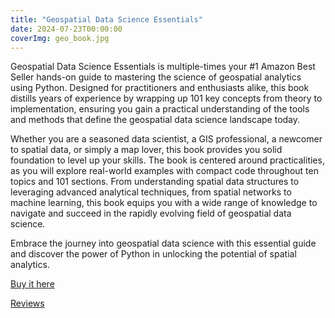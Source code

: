 ```yaml
---
title: "Geospatial Data Science Essentials"
date: 2024-07-23T00:00:00
coverImg: geo_book.jpg
---
```


Geospatial Data Science Essentials is multiple-times your #1 Amazon Best Seller  hands-on guide to mastering the science of geospatial analytics using Python. Designed for practitioners and enthusiasts alike, this book distills years of experience by wrapping up 101 key concepts from theory to implementation, ensuring you gain a practical understanding of the tools and methods that define the geospatial data science landscape today.


<!--more-->

Whether you are a seasoned data scientist, a GIS professional, a newcomer to spatial data, or simply a map lover, this book provides you solid foundation to level up your skills. The book is centered around practicalities, as you will explore real-world examples with compact code throughout ten topics and 101 sections. From understanding spatial data structures to leveraging advanced analytical techniques, from spatial networks to machine learning, this book equips you with a wide range of knowledge to navigate and succeed in the rapidly evolving field of geospatial data science.

Embrace the journey into geospatial data science with this essential guide and discover the power of Python in unlocking the potential of spatial analytics.


[Buy it here](https://www.amazon.com/Geospatial-Data-Science-Essentials-Practical-ebook/dp/B0DJ2HBWJY/ref=sr_1_1?crid=6TK0RICCB4PZ&dib=eyJ2IjoiMSJ9.AEwJ1iyhqPQ22UCnhSrkTx2-PyQA4hn40K6mh2HsMdwjLlp2F7E65Rr-rI5cr1z-oq8NPDK1dshrretQnerfeQ.SVv8rvsMKBNj94APywYIGDod1B9ebKqT4-lE32WvYcs&dib_tag=se&keywords=geospatial+data+science+essentials&qid=1729959191&sprefix=geospatial+data+science+es%2Caps%2C250&sr=8-1)

[Reviews](https://www.goodreads.com/book/show/216810435-geospatial-data-science-essentials)

